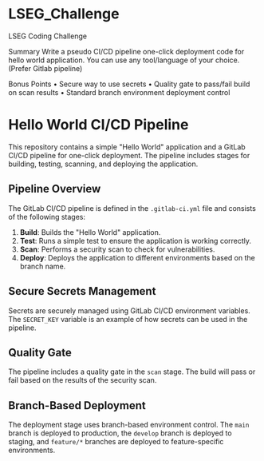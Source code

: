 # LSEG_Challenge
LSEG Coding Challenge

Summary
Write a pseudo CI/CD pipeline one-click deployment code for hello world application. You can use any
tool/language of your choice. (Prefer Gitlab pipeline)

Bonus Points
• Secure way to use secrets
• Quality gate to pass/fail build on scan results
• Standard branch environment deployment control

# Hello World CI/CD Pipeline

This repository contains a simple "Hello World" application and a GitLab CI/CD pipeline for one-click deployment. The pipeline includes stages for building, testing, scanning, and deploying the application.

## Pipeline Overview

The GitLab CI/CD pipeline is defined in the `.gitlab-ci.yml` file and consists of the following stages:

1. **Build**: Builds the "Hello World" application.
2. **Test**: Runs a simple test to ensure the application is working correctly.
3. **Scan**: Performs a security scan to check for vulnerabilities.
4. **Deploy**: Deploys the application to different environments based on the branch name.

## Secure Secrets Management

Secrets are securely managed using GitLab CI/CD environment variables. The `SECRET_KEY` variable is an example of how secrets can be used in the pipeline.

## Quality Gate

The pipeline includes a quality gate in the `scan` stage. The build will pass or fail based on the results of the security scan.

## Branch-Based Deployment

The deployment stage uses branch-based environment control. The `main` branch is deployed to production, the `develop` branch is deployed to staging, and `feature/*` branches are deployed to feature-specific environments.
